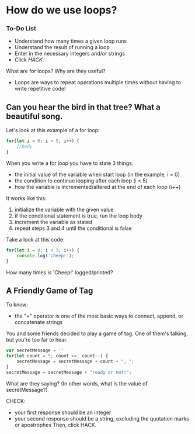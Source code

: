 # How do we use loops?

<div class="aside">
<h3>To-Do List</h3>
<ul>
  <li>Understand how many times a given loop runs</li>
  <li>Understand the result of running a loop</li>
  <li>Enter in the necessary integers and/or strings</li>
  <li>Click <em>HACK</em>.</li>
</ul>
</div>

What are for loops? Why are they useful?
- Loops are ways to repeat operations multiple times without having to write repetitive code!

## Can you hear the bird in that tree? What a beautiful song.
Let's look at this example of a for loop:
```js
for(let i = 0; i < 5; i++) {
    //body
}
```

When you write a for loop you have to state 3 things:
- the initial value of the variable when start loop (in the example, i = 0)
- the condition to continue looping after each loop (i < 5)
- how the variable is incremented/altered at the end of each loop (i++)

It works like this:
1. initialize the variable with the given value
2. if the conditional statement is true, run the loop body
3. increment the variable as stated
4. repeat steps 3 and 4 until the conditional is false

Take a look at this code:
```js
for(let i = 0; i < 3; i++) {
    console.log('Cheep!');
}
```
How many times is 'Cheep!' logged/printed?

## A Friendly Game of Tag
To know:
- the "+" operator is one of the most basic ways to connect, append, or concatenate strings

You and some friends decided to play a game of tag. One of them's talking, but you're too far to hear.

```js
var secretMessage = ''
for(let count = 5; count >=; count--) {
    secretMessage = secretMessage + count + ", ";
}
secretMessage = secretMessage + "ready or not!";
```
What are they saying? (In other words, what is the value of secretMessage?)


CHECK:
- your first response should be an integer
- your second response should be a string, excluding the quotation  marks or apostrophes
Then, click HACK.

